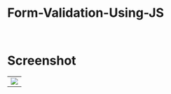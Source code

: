 # Form-Validation-Using-JS

<br />


# Screenshot
<table>
  <tr>
    <td align="center"><img src="https://github.com/abmestri25/form-validation-js/ss/ss.png"></td>
  </tr>
  </table>

<br />
